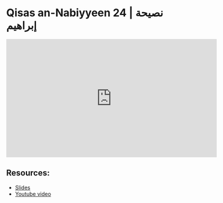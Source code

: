# Qisas an-Nabiyyeen 24 | نصيحة إبراهيم

<iframe width="560" height="315" src="https://www.youtube-nocookie.com/embed/45m2N9mePvc?start=0" frameborder="0" allow="accelerometer; autoplay; encrypted-media; gyroscope; picture-in-picture" allowfullscreen="allowfullscreen"></iframe><BR>



## Resources:
- [Slides](https://github.com/arshare/resources_balagha_pdfs)
- [Youtube video](https://youtu.be/45m2N9mePvc)
